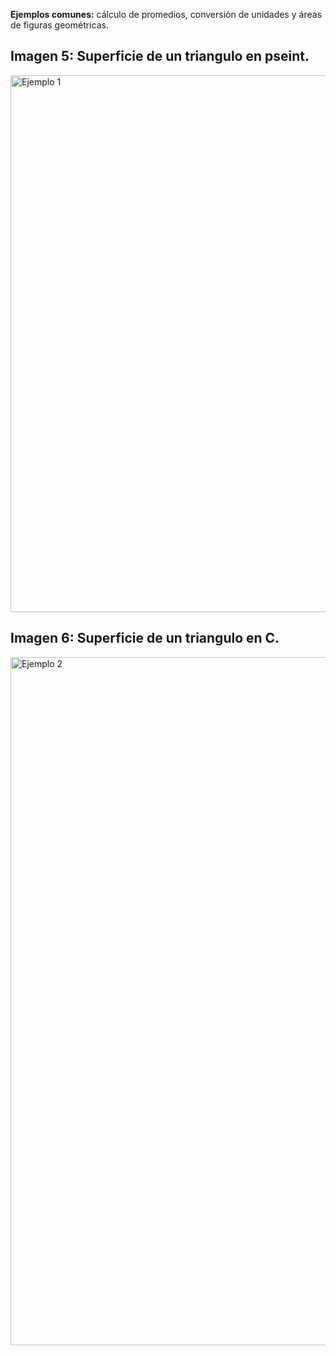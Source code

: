 **Ejemplos comunes:** cálculo de promedios, conversión de unidades y áreas de figuras geométricas.
## Imagen 5: Superficie de un triangulo en pseint.
<img width="1850" height="859" alt="Ejemplo 1" src="https://github.com/user-attachments/assets/5dd8d4e5-c66a-4732-8320-8eaf6f368e36" />

## Imagen 6: Superficie de un triangulo en C.
<img width="1919" height="1101" alt="Ejemplo 2" src="https://github.com/user-attachments/assets/e400cb3d-6554-479f-adad-a281866a55bd" />
